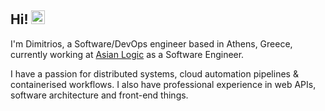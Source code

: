 ## Hi! <img src="https://raw.githubusercontent.com/MartinHeinz/MartinHeinz/master/wave.gif" width="22px">

I'm Dimitrios, a Software/DevOps engineer based in Athens, Greece, currently working at [Asian Logic](https://asianlogic.com/) as a Software Engineer.

I have a passion for distributed systems, cloud automation pipelines & containerised workflows. I also have professional experience in web APIs, software architecture and front-end things.
